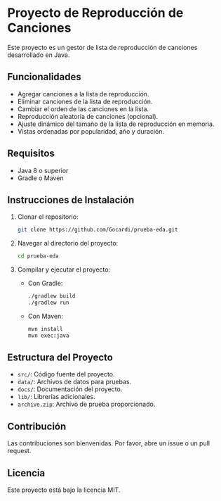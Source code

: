 # Proyecto de Reproducción de Canciones

Este proyecto es un gestor de lista de reproducción de canciones desarrollado en Java.

## Funcionalidades

- Agregar canciones a la lista de reproducción.
- Eliminar canciones de la lista de reproducción.
- Cambiar el orden de las canciones en la lista.
- Reproducción aleatoria de canciones (opcional).
- Ajuste dinámico del tamaño de la lista de reproducción en memoria.
- Vistas ordenadas por popularidad, año y duración.

## Requisitos

- Java 8 o superior
- Gradle o Maven

## Instrucciones de Instalación

1. Clonar el repositorio:
    ```bash
    git clone https://github.com/Gocardi/prueba-eda.git
    ```

2. Navegar al directorio del proyecto:
    ```bash
    cd prueba-eda
    ```

3. Compilar y ejecutar el proyecto:
    - Con Gradle:
      ```bash
      ./gradlew build
      ./gradlew run
      ```
    - Con Maven:
      ```bash
      mvn install
      mvn exec:java
      ```

## Estructura del Proyecto

- `src/`: Código fuente del proyecto.
- `data/`: Archivos de datos para pruebas.
- `docs/`: Documentación del proyecto.
- `lib/`: Librerías adicionales.
- `archive.zip`: Archivo de prueba proporcionado.

## Contribución

Las contribuciones son bienvenidas. Por favor, abre un issue o un pull request.

## Licencia

Este proyecto está bajo la licencia MIT.
